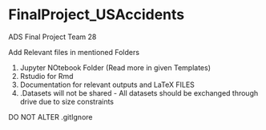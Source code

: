 # FinalProject_USAccidents
ADS Final Project Team 28

Add Relevant files in mentioned Folders
1. Jupyter NOtebook Folder (Read more in given Templates)
2. Rstudio for Rmd
3. Documentation for relevant outputs and LaTeX FILES
4. .Datasets will not be shared - All datasets should be exchanged through drive due to size constraints

DO NOT ALTER .gitIgnore
